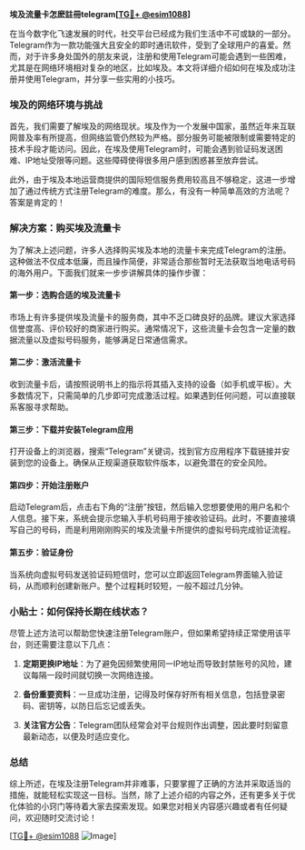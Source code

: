 **埃及流量卡怎麽註冊telegram[[TG💪+ @esim1088](https://t.me/s/esim1088)]**

在当今数字化飞速发展的时代，社交平台已经成为我们生活中不可或缺的一部分。Telegram作为一款功能强大且安全的即时通讯软件，受到了全球用户的喜爱。然而，对于许多身处国外的朋友来说，注册和使用Telegram可能会遇到一些困难，尤其是在网络环境相对复杂的地区，比如埃及。本文将详细介绍如何在埃及成功注册并使用Telegram，并分享一些实用的小技巧。

### 埃及的网络环境与挑战

首先，我们需要了解埃及的网络现状。埃及作为一个发展中国家，虽然近年来互联网普及率有所提高，但网络监管仍然较为严格。部分服务可能被限制或需要特定的技术手段才能访问。因此，在埃及使用Telegram时，可能会遇到验证码发送困难、IP地址受限等问题。这些障碍使得很多用户感到困惑甚至放弃尝试。

此外，由于埃及本地运营商提供的国际短信服务费用较高且不够稳定，这进一步增加了通过传统方式注册Telegram的难度。那么，有没有一种简单高效的方法呢？答案是肯定的！

### 解决方案：购买埃及流量卡

为了解决上述问题，许多人选择购买埃及本地的流量卡来完成Telegram的注册。这种做法不仅成本低廉，而且操作简便，非常适合那些暂时无法获取当地电话号码的海外用户。下面我们就来一步步讲解具体的操作步骤：

#### 第一步：选购合适的埃及流量卡
市场上有许多提供埃及流量卡的服务商，其中不乏口碑良好的品牌。建议大家选择信誉度高、评价较好的商家进行购买。通常情况下，这些流量卡会包含一定量的数据流量以及虚拟号码服务，能够满足日常通信需求。

#### 第二步：激活流量卡
收到流量卡后，请按照说明书上的指示将其插入支持的设备（如手机或平板）。大多数情况下，只需简单的几步即可完成激活过程。如果遇到任何问题，可以直接联系客服寻求帮助。

#### 第三步：下载并安装Telegram应用
打开设备上的浏览器，搜索“Telegram”关键词，找到官方应用程序下载链接并安装到您的设备上。确保从正规渠道获取软件版本，以避免潜在的安全风险。

#### 第四步：开始注册账户
启动Telegram后，点击右下角的“注册”按钮，然后输入您想要使用的用户名和个人信息。接下来，系统会提示您输入手机号码用于接收验证码。此时，不要直接填写自己的号码，而是利用刚刚购买的埃及流量卡所提供的虚拟号码完成验证流程。

#### 第五步：验证身份
当系统向虚拟号码发送验证码短信时，您可以立即返回Telegram界面输入验证码，从而顺利创建新账户。整个过程耗时较短，一般不超过几分钟。

### 小贴士：如何保持长期在线状态？

尽管上述方法可以帮助您快速注册Telegram账户，但如果希望持续正常使用该平台，则还需要注意以下几点：

1. **定期更换IP地址**：为了避免因频繁使用同一IP地址而导致封禁账号的风险，建议每隔一段时间就切换一次网络连接。
   
2. **备份重要资料**：一旦成功注册，记得及时保存好所有相关信息，包括登录密码、密钥等，以防日后忘记或丢失。
   
3. **关注官方公告**：Telegram团队经常会对平台规则作出调整，因此要时刻留意最新动态，以便及时适应变化。

### 总结

综上所述，在埃及注册Telegram并非难事，只要掌握了正确的方法并采取适当的措施，就能轻松实现这一目标。当然，除了上述介绍的内容之外，还有更多关于优化体验的小窍门等待着大家去探索发现。如果您对相关内容感兴趣或者有任何疑问，欢迎随时交流讨论！

[[TG💪+ @esim1088](https://t.me/s/esim1088) ![Image](https://i.postimg.cc/4NQfJmqS/Snipaste-2025-05-13-00-14-12.png)]